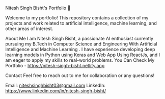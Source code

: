 Nitesh Singh Bisht's Portfolio 📂

Welcome to my portfolio! This repository contains a collection of my projects and work related to artificial intelligence, machine learning, and other areas of interest.

About Me
I am Nitesh Singh Bisht, a passionate AI enthusiast currently pursuing my B.Tech in Computer Science and Engineering With Artificial Intelligence and Machine Learning . I have experience developing deep learning models in Python using Keras and Web App Using ReactJs, and I am eager to apply my skills to real-world problems.
You Can Check My Portfolio - https://nitesh-singh-bisht.netlify.app

Contact
Feel free to reach out to me for collaboration or any questions!

Email: niteshsinghbisht03@gmail.com
LinkedIn: https://www.linkedin.com/in/nitesh-singh-bisht/
